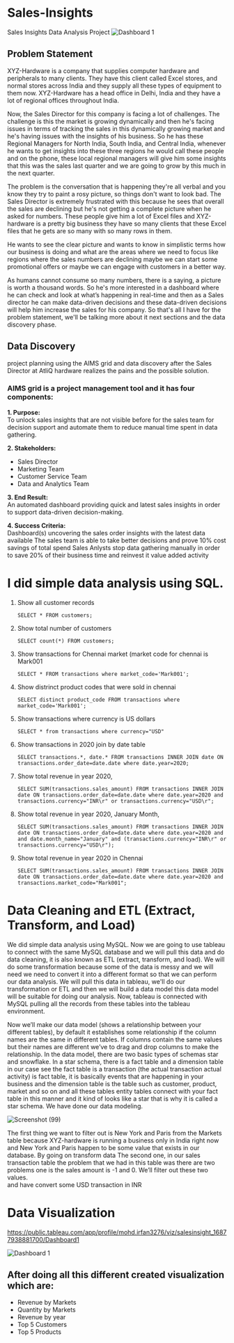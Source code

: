 # Sales-Insights
Sales Insights Data Analysis Project
![Dashboard 1](https://github.com/mohdirfan1/Sales-Insights/assets/107385987/b8f33c58-e2cd-4e0c-9f37-2e2ae336a656)

## Problem Statement

XYZ-Hardware is a company that supplies computer hardware and peripherals to many clients. They have this client called Excel stores, and normal stores across India and they supply all these types of equipment to them now. XYZ-Hardware has a head office in Delhi, India and they have a lot of regional offices throughout India.

Now, the Sales Director for this company is facing a lot of challenges. The challenge is this the market is growing dynamically and then he's facing issues in terms of tracking the sales in this dynamically growing market and he's having issues with the insights of his business. So he has these Regional Managers for North India, South India, and Central India, whenever he wants to get insights into these three regions he would call these people and on the phone, these local regional managers will give him some insights that this was the sales last quarter and we are going to grow by this much in the next quarter.

The problem is the conversation that is happening they're all verbal and you know they try to paint a rosy picture, so things don't want to look bad. The Sales Director is extremely frustrated with this because he sees that overall the sales are declining but he's not getting a complete picture when he asked for numbers. These people give him a lot of Excel files and XYZ-hardware is a pretty big business they have so many clients that these Excel files that he gets are so many with so many rows in them. 

He wants to see the clear picture and wants to know in simplistic terms how our business is doing and what are the areas where we need to focus like regions where the sales numbers are declining maybe we can start some promotional offers or maybe we can engage with customers in a better way.

As humans cannot consume so many numbers, there is a saying, a picture is worth a thousand words. So he's more interested in a dashboard where he can check and look at what’s happening in real-time and then as a Sales director he can make data-driven decisions and these data-driven decisions will help him increase the sales for his company. So that's all I have for the problem statement, we'll be talking more about it next sections and the data discovery phase.

## Data Discovery
project planning using the AIMS grid and data discovery after the Sales Director at AtliQ hardware realizes the pains and the possible solution. 
### AIMS grid is a project management tool and it has four components:
**1. Purpose:**     
To unlock sales insights that are not visible before for the sales team for decision support and automate them to reduce manual time spent in data gathering.

**2. Stakeholders:**
* Sales Director
* Marketing Team
* Customer Service Team
* Data and Analytics Team

**3. End Result:**      
An automated dashboard providing quick and latest sales insights in order to support data-driven decision-making.

**4. Success Criteria:**      
Dashboard(s) uncovering the sales order insights with the latest data available
The sales team is able to take better decisions and prove 10% cost savings of total spend
Sales Anlysts stop data gathering manually in order to save 20% of their business time and reinvest it value added activity

# I did simple data analysis using SQL.   
1. Show all customer records

    `SELECT * FROM customers;`

1. Show total number of customers

    `SELECT count(*) FROM customers;`

1. Show transactions for Chennai market (market code for chennai is Mark001

    `SELECT * FROM transactions where market_code='Mark001';`

1. Show distrinct product codes that were sold in chennai

    `SELECT distinct product_code FROM transactions where market_code='Mark001';`

1. Show transactions where currency is US dollars

    `SELECT * from transactions where currency="USD"`

1. Show transactions in 2020 join by date table

    `SELECT transactions.*, date.* FROM transactions INNER JOIN date ON transactions.order_date=date.date where date.year=2020;`

1. Show total revenue in year 2020,

    `SELECT SUM(transactions.sales_amount) FROM transactions INNER JOIN date ON transactions.order_date=date.date where date.year=2020 and transactions.currency="INR\r" or transactions.currency="USD\r";`
	
1. Show total revenue in year 2020, January Month,

    `SELECT SUM(transactions.sales_amount) FROM transactions INNER JOIN date ON transactions.order_date=date.date where date.year=2020 and and date.month_name="January" and (transactions.currency="INR\r" or transactions.currency="USD\r");`

1. Show total revenue in year 2020 in Chennai

    `SELECT SUM(transactions.sales_amount) FROM transactions INNER JOIN date ON transactions.order_date=date.date where date.year=2020
and transactions.market_code="Mark001";`

# Data Cleaning and ETL (Extract, Transform, and Load)


We did simple data analysis using MySQL. Now we are going to use tableau to connect with the same MySQL database and we will pull this data and do data cleaning, it is also known as ETL (extract, transform, and load). We will do some transformation because some of the data is messy and we will need we need to convert it into a different format so that we can perform our data analysis. We will pull this data in tableau, we'll do our transformation or ETL and then we will build a data model this data model will be suitable for doing our analysis. Now, tableau is connected with MySQL pulling all the records from these tables into the tableau  environment. 

Now we’ll make our data model (shows a relationship between your different tables), by default it establishes some relationship if the column names are the same in different tables. If columns contain the same values but their names are different we’ve to drag and drop columns to make the relationship. In the data model, there are two basic types of schemas star and snowflake. In a star schema, there is a fact table and a dimension table in our case see the fact table is a transaction (the actual transaction actual activity) is fact table, it is basically events that are happening in your business and the dimension table is the table such as customer, product, market and so on and all these tables entity tables connect with your fact table in this manner and it kind of looks like a star that is why it is called a star schema. We have done our data modeling.
   

![Screenshot (99)](https://github.com/mohdirfan1/Sales-Insights/assets/107385987/5a788d8a-7311-4207-9cfb-2720d1a0ee52)


The first thing we want to filter out is New York and Paris from the Markets table because XYZ-hardware is running a business only in India right now and New York and Paris happen to be some value that exists in our database. By going on transform data 
The second one, in our sales transaction table the problem that we had in this table was there are two problems one is the sales amount is -1 and 0. We’ll filter out these two values.   
and have convert some USD transaction in INR 
# Data Visualization
https://public.tableau.com/app/profile/mohd.irfan3276/viz/salesinsight_16877938881700/Dashboard1

![Dashboard 1](https://github.com/mohdirfan1/Sales-Insights/assets/107385987/b8f33c58-e2cd-4e0c-9f37-2e2ae336a656)

## After doing all this different created visualization which are:
* Revenue by Markets
* Quantity by Markets
* Revenue by year 
* Top 5 Customers
* Top 5 Products









